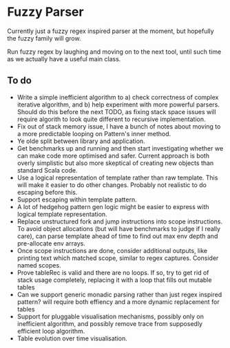 Fuzzy Parser
============

Currently just a fuzzy regex inspired parser at the moment, but hopefully the
fuzzy family will grow.

Run fuzzy regex by laughing and moving on to the next tool, until such time as
we actually have a useful main class.

To do
-----

- Write a simple inefficient algorithm to a) check correctness of complex
  iterative algorithm, and b) help experiment with more powerful parsers.
  Should do this before the next TODO, as fixing stack space issues will
  require algorith to look quite different to recursive implementation.
- Fix out of stack memory issue, I have a bunch of notes about moving to a
  more predictable looping on Pattern's inner method.
- Ye olde split between library and application.
- Get benchmarks up and running and then start investigating whether we can
  make code more optimised and safer. Current approach is both overly
  simplistic but also more skeptical of creating new objects than standard
  Scala code.
- Use a logical representation of template rather than raw template. This will
  make it easier to do other changes. Probably not realistic to do escaping
  before this.
- Support escaping within template pattern.
- A lot of hedgehog pattern gen logic might be easier to express with logical
  template representation.
- Replace unstructured fork and jump instructions into scope instructions. To
  avoid object allocations (but will have benchmarks to judge if I really
  care), can parse template ahead of time to find out max env depth and
  pre-allocate env arrays.
- Once scope instructions are done, consider additional outputs, like printing
  text which matched scope, similar to regex captures. Consider named scopes.
- Prove tableRec is valid and there are no loops. If so, try to get rid of
  stack usage completely, replacing it with a loop that fills out mutable
  tables
- Can we support generic monadic parsing rather than just regex inspired
  pattern?  will require both effiency and a more dynamic replacement for
  tables
- Support for pluggable visualisation mechanisms, possibly only on inefficient
  algorithm, and possibly remove trace from supposedly efficient loop
  algorithm.
- Table evolution over time visualisation.

